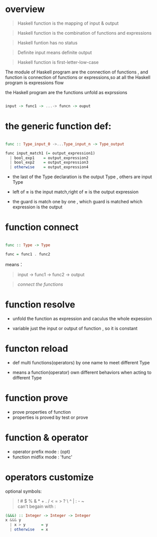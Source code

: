 overview
========

>Haskell function is the mapping of input & output

>Haskell function is the combination of functions and expressions

>Haskell funtion has no status

>Definite input means definite output

>Haskell function is first-letter-low-case



The module of Haskell program are the connection of functions , and function is connection of functions or expressions,so at all the Haskell program is expressions flow</br>

the Haskell program are the functions unfold as exprssions</br>

```haskell

input -> func1 -> ...-> funcn -> ouput

```


the generic function def:</br>
======================

```haskell

func :: Type_input_0 ->...Type_input_n -> Type_output

func input_match1 (= output_expression1)
  | bool_exp1    = output_expression2
  | bool_exp2    = output_expression3
  | otherwise    = output_expression4

```

- the last of the Type declaration is the output Type , others are input Type</br>

- left of **=** is the input match,right of **=** is the output expression</br>
- the guard is match one by one , which guard is matched which expression is the output

function connect
=============

```haskell

func :: Type -> Type

func = func1 . func2

```

means：</br>

>input -> func1 -> func2 -> output

>*connect the functions*

function resolve
================

- unfold the function as expression and caculus the whole expession</br>

- variable just the input or output of function , so it is constant</br>

functon reload
==============
- def multi functions(operators) by one name to meet different Type

- means a function(operator) own different behaviors when acting to different Type

function prove
===============
- prove properties of function
- properties is proved by test or prove

function & operator
====================
- operator prefix mode : (opt)
- function midfix mode : 'func'

operators customize
====================
optional symbols:
> ! # $ % & * + . / < = > ? \ ^ | : - ~ </br>
> can't begain with :

```haskell
(&&&) :: Integer -> Integer -> Integer
x &&& y
  | x > y       = y
  | otherwise   = x
```
